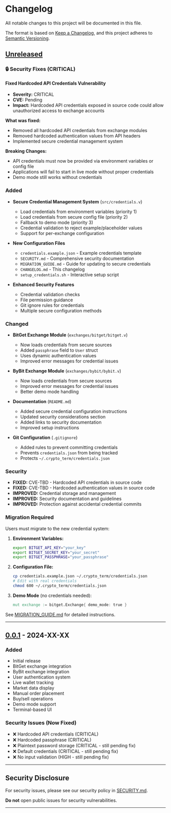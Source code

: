 # Changelog

All notable changes to this project will be documented in this file.

The format is based on [Keep a Changelog](https://keepachangelog.com/en/1.0.0/),
and this project adheres to [Semantic Versioning](https://semver.org/spec/v2.0.0.html).

## [Unreleased]

### 🔒 Security Fixes (CRITICAL)

#### Fixed Hardcoded API Credentials Vulnerability
- **Severity:** CRITICAL
- **CVE:** Pending
- **Impact:** Hardcoded API credentials exposed in source code could allow unauthorized access to exchange accounts

**What was fixed:**
- Removed all hardcoded API credentials from exchange modules
- Removed hardcoded authentication values from API headers
- Implemented secure credential management system

**Breaking Changes:**
- API credentials must now be provided via environment variables or config file
- Applications will fail to start in live mode without proper credentials
- Demo mode still works without credentials

### Added

- **Secure Credential Management System** (`src/credentials.v`)
  - Load credentials from environment variables (priority 1)
  - Load credentials from secure config file (priority 2)
  - Fallback to demo mode (priority 3)
  - Credential validation to reject example/placeholder values
  - Support for per-exchange configuration

- **New Configuration Files**
  - `credentials.example.json` - Example credentials template
  - `SECURITY.md` - Comprehensive security documentation
  - `MIGRATION_GUIDE.md` - Guide for updating to secure credentials
  - `CHANGELOG.md` - This changelog
  - `setup_credentials.sh` - Interactive setup script

- **Enhanced Security Features**
  - Credential validation checks
  - File permission guidance
  - Git ignore rules for credentials
  - Multiple secure configuration methods

### Changed

- **BitGet Exchange Module** (`exchanges/bitget/bitget.v`)
  - Now loads credentials from secure sources
  - Added `passphrase` field to `User` struct
  - Uses dynamic authentication values
  - Improved error messages for credential issues

- **ByBit Exchange Module** (`exchanges/bybit/bybit.v`)
  - Now loads credentials from secure sources
  - Improved error messages for credential issues
  - Better demo mode handling

- **Documentation** (`README.md`)
  - Added secure credential configuration instructions
  - Updated security considerations section
  - Added links to security documentation
  - Improved setup instructions

- **Git Configuration** (`.gitignore`)
  - Added rules to prevent committing credentials
  - Prevents `credentials.json` from being tracked
  - Protects `~/.crypto_term/credentials.json`

### Security

- **FIXED:** CVE-TBD - Hardcoded API credentials in source code
- **FIXED:** CVE-TBD - Hardcoded authentication values in source code
- **IMPROVED:** Credential storage and management
- **IMPROVED:** Security documentation and guidelines
- **IMPROVED:** Protection against accidental credential commits

### Migration Required

Users must migrate to the new credential system:

1. **Environment Variables:**
   ```bash
   export BITGET_API_KEY="your_key"
   export BITGET_SECRET_KEY="your_secret"
   export BITGET_PASSPHRASE="your_passphrase"
   ```

2. **Configuration File:**
   ```bash
   cp credentials.example.json ~/.crypto_term/credentials.json
   # Edit with real credentials
   chmod 600 ~/.crypto_term/credentials.json
   ```

3. **Demo Mode** (no credentials needed):
   ```v
   mut exchange := bitget.Exchange{ demo_mode: true }
   ```

See [MIGRATION_GUIDE.md](MIGRATION_GUIDE.md) for detailed instructions.

---

## [0.0.1] - 2024-XX-XX

### Added
- Initial release
- BitGet exchange integration
- ByBit exchange integration
- User authentication system
- Live wallet tracking
- Market data display
- Manual order placement
- Buy/sell operations
- Demo mode support
- Terminal-based UI

### Security Issues (Now Fixed)
- ❌ Hardcoded API credentials (CRITICAL)
- ❌ Hardcoded passphrase (CRITICAL)
- ❌ Plaintext password storage (CRITICAL - still pending fix)
- ❌ Default credentials (CRITICAL - still pending fix)
- ❌ No input validation (HIGH - still pending fix)

---

## Security Disclosure

For security issues, please see our security policy in [SECURITY.md](SECURITY.md).

**Do not** open public issues for security vulnerabilities.

---

[Unreleased]: https://github.com/archyboy/CryptoTerm/compare/v0.0.1...HEAD
[0.0.1]: https://github.com/archyboy/CryptoTerm/releases/tag/v0.0.1
